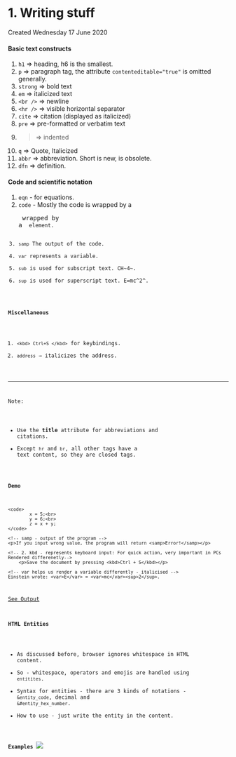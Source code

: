 # 1. Writing stuff
Created Wednesday 17 June 2020

#### Basic text constructs

1. ``h1`` ⇒ heading, h6 is the smallest.
2. ``p`` ⇒ paragraph tag, the attribute ``contenteditable="true"`` is omitted generally.
3. ``strong`` ⇒ bold text
4. ``em`` ⇒ italicized text
5. ``<br />`` ⇒ newline
6. ``<hr />`` ⇒ visible horizontal separator
7. ``cite`` ⇒ citation (displayed as italicized)
8. ``pre`` ⇒ pre-formatted or verbatim text
9. <blockquote cite=""> ⇒ indented
10. ``q`` ⇒ Quote, Italicized
11. ``abbr`` ⇒ abbreviation. Short is new, <acronym> is obsolete.
12. ``dfn`` ⇒ definition.


#### Code and scientific notation

1. ``eqn`` - for equations.
2. ``code`` - Mostly the code is wrapped by a <pre> wrapped by a <code> element.
3. ``samp`` The output of the code.
4. ``var`` represents a variable.
5. ``sub`` is used for subscript text. CH~4~.
6. ``sup`` is used for superscript text. E=mc^2^.


#### Miscellaneous

1. ``<kbd> Ctrl+S </kbd>`` for keybindings.
2. ``address`` ⇒ italicizes the address.


*****

Note:

* Use the **title** attribute for abbreviations and citations.
* Except ``hr`` and ``br``, all other tags have a text content, so they are closed tags.


#### Demo
	<code>
	        x = 5;<br>
	        y = 6;<br>
	        z = x + y;
	</code>
	
	<!-- samp - output of the program -->
	<p>If you input wrong value, the program will return <samp>Error!</samp></p>
	
	<!-- 2. kbd - represents keyboard input: For quick action, very important in PCs Rendered differenetly-->
	    <p>Save the document by pressing <kbd>Ctrl + S</kbd></p>
	
	<!-- var helps us render a variable differently - italicised -->
	Einstein wrote: <var>E</var> = <var>mc</var><sup>2</sup>.

[See Output](output.html)

#### HTML Entities

* As discussed before, browser ignores whitespace in HTML content.
* So - whitespace, operators and emojis are handled using ``entitites``.
* Syntax for entities - there are 3 kinds of notations - ``&entity_code``, decimal and ``&#entity_hex_number``.
* How to use - just write the entity in the content.

**Examples**
![](1_Writing_stuff-image-1.png)

